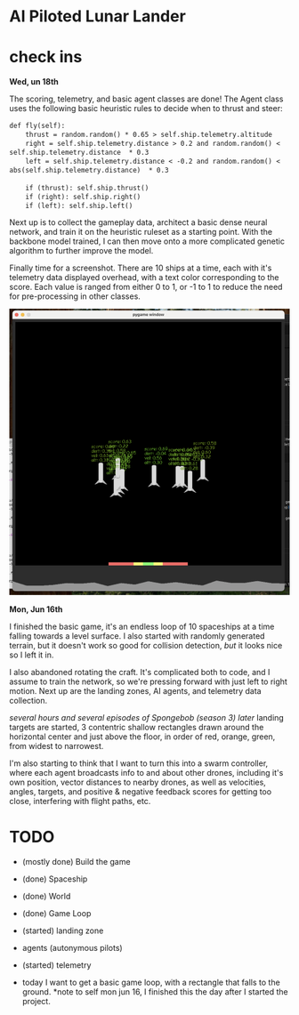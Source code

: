 # AI Piloted Lunar Lander

# check ins
**Wed, un 18th**

The scoring, telemetry, and basic agent classes are done! The Agent class uses the following basic heuristic rules to decide when to thrust and steer:

```
def fly(self):
    thrust = random.random() * 0.65 > self.ship.telemetry.altitude
    right = self.ship.telemetry.distance > 0.2 and random.random() < self.ship.telemetry.distance  * 0.3
    left = self.ship.telemetry.distance < -0.2 and random.random() < abs(self.ship.telemetry.distance)  * 0.3

    if (thrust): self.ship.thrust()
    if (right): self.ship.right()
    if (left): self.ship.left()
```

Next up is to collect the gameplay data, architect a basic dense neural network, and train it on the heuristic ruleset as a starting point. With the backbone model trained, I can then move onto a more complicated genetic algorithm to further improve the model.

Finally time for a screenshot. There are 10 ships at a time, each with it's telemetry data displayed overhead, with a text color corresponding to the score. Each value is ranged from either 0 to 1, or -1 to 1 to reduce the need for pre-processing in other classes.

![First Screenshot!](/public/images/first_screenshot.png)

**Mon, Jun 16th**

I finished the basic game, it's an endless loop of 10 spaceships at a time falling towards a level surface. I also started with randomly generated terrain, but it doesn't work so good for collision detection, *but* it looks nice so I left it in.

I also abandoned rotating the craft. It's complicated both to code, and I assume to train the network, so we're pressing forward with just left to right motion. Next up are the landing zones, AI agents, and telemetry data collection.

*several hours and several episodes of Spongebob (season 3) later*  landing targets are started, 3 contentric shallow rectangles drawn around the horizontal center and just above the floor, in order of red, orange, green, from widest to narrowest.

I'm also starting to think that I want to turn this into a swarm controller, where each agent broadcasts info to and about other drones, including it's own position, vector distances to nearby drones, as well as velocities, angles, targets, and positive & negative feedback scores for getting too close, interfering with flight paths, etc.

# TODO
- (mostly done) Build the game
- (done) Spaceship
- (done) World
- (done) Game Loop
- (started) landing zone
- agents (autonymous pilots)
- (started) telemetry

- today I want to get a basic game loop, with a rectangle that falls to the ground.
  *note to self mon jun 16, I finished this the day after I started the project.